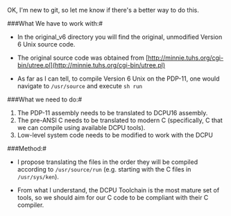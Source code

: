 OK, I'm new to git, so let me know if there's a better way to do this.

###What We have to work with:#
- In the original_v6 directory you will find the original, unmodified Version 6 Unix source code.

- The original source code was obtained from [http://minnie.tuhs.org/cgi-bin/utree.pl](http://minnie.tuhs.org/cgi-bin/utree.pl)

- As far as I can tell, to compile Version 6 Unix on the PDP-11, one would navigate to `/usr/source`
and execute `sh run`

###What we need to do:#
1. The PDP-11 assembly needs to be translated to DCPU16 assembly.
2. The pre-ANSI C needs to be translated to modern C (specifically, C that we can compile using available DCPU tools).
3. Low-level system code needs to be modified to work with the DCPU

###Method:#
- I propose translating the files in the order they will be compiled according to `/usr/source/run`
(e.g. starting with the C files in `/usr/sys/ken`).

- From what I understand, the DCPU Toolchain is the most mature set of tools, so we should aim for our C code to be
compliant with their C compiler.